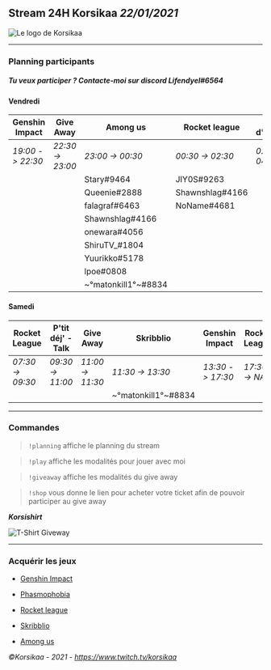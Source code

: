## Stream 24H Korsikaa *22/01/2021*

![Le logo de Korsikaa](https://static-cdn.jtvnw.net/jtv_user_pictures/f42308bc-cbcb-4581-9062-3cb6e9dcbe4b-profile_image-70x70.png "Korsikaa")

---
### Planning participants

##### Tu veux participer ? Contacte-moi sur discord **Lifendyel#6564**

#### Vendredi

|Genshin Impact|Give Away|Among us|Rocket league|Jeu d'horreur|Genshin Abysses|
|---|---|---|---|---|---|
|*19:00 -> 22:30*|*22:30 -> 23:00*|*23:00 -> 00:30*|*00:30 -> 02:30*|*02:30 -> 04:30*|*04:30 -> 07:00*|
|   |   |Stary#9464|JIY0S#9263
|   |   |Queenie#2888|Shawnshlag#4166
|   |   |falagraf#6463|NoName#4681
|   |   |Shawnshlag#4166
|   |   |onewara#4056
|   |   |ShiruTV_#1804
|   |   |Yuurikko#5178
|   |   |lpoe#0808
|   |   |\~°matonkill1°\~#8834


#### Samedi

|Rocket League|P'tit déj' - Talk|Give Away|Skribblio|Genshin Impact|Rocket League|
|---|---|---|---|---|---|
|*07:30 -> 09:30*|*09:30 -> 11:00*|*11:00 -> 11:30*|*11:30 -> 13:30*|*13:30 -> 17:30*|*17:30 -> NA*|
|   |   |   |\~°matonkill1°\~#8834|

---

### Commandes

> `!planning` affiche le planning du stream

> `!play` affiche les modalités pour jouer avec moi

> `!giveaway` affiche les modalités du give away

> `!shop` vous donne le lien pour acheter votre ticket afin de pouvoir participer au give away

***Korsishirt***

![T-Shirt Giveway](https://media.discordapp.net/attachments/776788393547661332/801499614153932840/unnamed.png "Korsishirt")

---

### Acquérir les jeux

* [Genshin Impact](https://genshin.mihoyo.com/ "Vers le site de Mihoyo")

* [Phasmophobia](https://store.steampowered.com/app/739630/Phasmophobia/ "Vers le site de Steam")

* [Rocket league](https://www.epicgames.com/store/fr/product/rocket-league/home "Vers le site de Epic Games")

* [Skribblio](https://skribbl.io/ "Vers le site de Skribblio")

* [Among us](https://store.steampowered.com/app/945360/Among_Us/ "Vers le site de Steam")

*&copy;Korsikaa - 2021 - https://www.twitch.tv/korsikaa*
